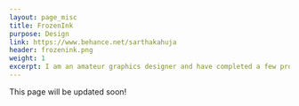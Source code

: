 ```yaml
---
layout: page_misc
title: FrozenInk
purpose: Design
link: https://www.behance.net/sarthakahuja
header: frozenink.png
weight: 1
excerpt: I am an amateur graphics designer and have completed a few projects over the past three years. Some of my work can be seen on behance under the name FrozenInk.  
---
```

This page will be updated soon!